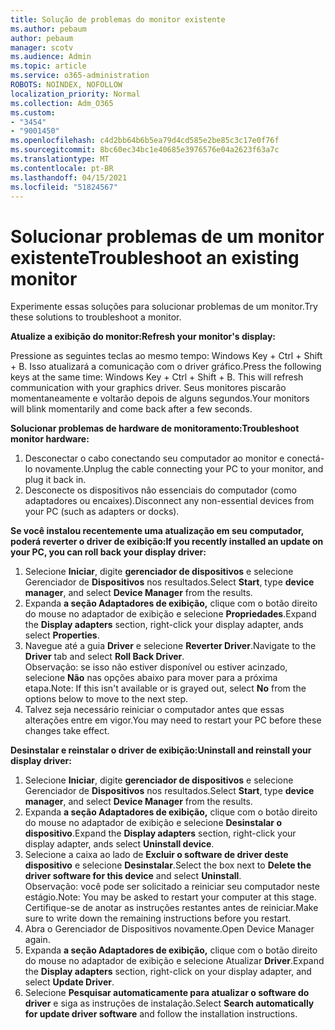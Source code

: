 ```yaml
---
title: Solução de problemas do monitor existente
ms.author: pebaum
author: pebaum
manager: scotv
ms.audience: Admin
ms.topic: article
ms.service: o365-administration
ROBOTS: NOINDEX, NOFOLLOW
localization_priority: Normal
ms.collection: Adm_O365
ms.custom:
- "3454"
- "9001450"
ms.openlocfilehash: c4d2bb64b6b5ea79d4cd585e2be85c3c17e0f76f
ms.sourcegitcommit: 8bc60ec34bc1e40685e3976576e04a2623f63a7c
ms.translationtype: MT
ms.contentlocale: pt-BR
ms.lasthandoff: 04/15/2021
ms.locfileid: "51824567"
---
```

# <a name="troubleshoot-an-existing-monitor"></a><span data-ttu-id="d6cff-102">Solucionar problemas de um monitor existente</span><span class="sxs-lookup"><span data-stu-id="d6cff-102">Troubleshoot an existing monitor</span></span>

<span data-ttu-id="d6cff-103">Experimente essas soluções para solucionar problemas de um monitor.</span><span class="sxs-lookup"><span data-stu-id="d6cff-103">Try these solutions to troubleshoot a monitor.</span></span> 

<span data-ttu-id="d6cff-104">**Atualize a exibição do monitor:**</span><span class="sxs-lookup"><span data-stu-id="d6cff-104">**Refresh your monitor's display:**</span></span>

<span data-ttu-id="d6cff-105">Pressione as seguintes teclas ao mesmo tempo: Windows Key + Ctrl + Shift + B. Isso atualizará a comunicação com o driver gráfico.</span><span class="sxs-lookup"><span data-stu-id="d6cff-105">Press the following keys at the same time: Windows Key  + Ctrl + Shift + B. This will refresh communication with your graphics driver.</span></span> <span data-ttu-id="d6cff-106">Seus monitores piscarão momentaneamente e voltarão depois de alguns segundos.</span><span class="sxs-lookup"><span data-stu-id="d6cff-106">Your monitors will blink momentarily and come back after a few seconds.</span></span>

<span data-ttu-id="d6cff-107">**Solucionar problemas de hardware de monitoramento:**</span><span class="sxs-lookup"><span data-stu-id="d6cff-107">**Troubleshoot monitor hardware:**</span></span>

1. <span data-ttu-id="d6cff-108">Desconectar o cabo conectando seu computador ao monitor e conectá-lo novamente.</span><span class="sxs-lookup"><span data-stu-id="d6cff-108">Unplug the cable connecting your PC to your monitor, and plug it back in.</span></span>
2. <span data-ttu-id="d6cff-109">Desconecte os dispositivos não essenciais do computador (como adaptadores ou encaixes).</span><span class="sxs-lookup"><span data-stu-id="d6cff-109">Disconnect any non-essential devices from your PC (such as adapters or docks).</span></span>

<span data-ttu-id="d6cff-110">**Se você instalou recentemente uma atualização em seu computador, poderá reverter o driver de exibição:**</span><span class="sxs-lookup"><span data-stu-id="d6cff-110">**If you recently installed an update on your PC, you can roll back your display driver:**</span></span>

1. <span data-ttu-id="d6cff-111">Selecione **Iniciar**, digite **gerenciador de dispositivos** e selecione Gerenciador de **Dispositivos** nos resultados.</span><span class="sxs-lookup"><span data-stu-id="d6cff-111">Select **Start**, type **device manager**, and select **Device Manager** from the results.</span></span>
2. <span data-ttu-id="d6cff-112">Expanda **a seção Adaptadores de exibição,** clique com o botão direito do mouse no adaptador de exibição e selecione **Propriedades**.</span><span class="sxs-lookup"><span data-stu-id="d6cff-112">Expand the **Display adapters** section, right-click your display adapter, ands select **Properties**.</span></span>
3. <span data-ttu-id="d6cff-113">Navegue até a guia **Driver** e selecione **Reverter Driver**.</span><span class="sxs-lookup"><span data-stu-id="d6cff-113">Navigate to the **Driver** tab and select **Roll Back Driver**.</span></span> <br>
<span data-ttu-id="d6cff-114">Observação: se isso não estiver disponível ou estiver acinzado, selecione **Não** nas opções abaixo para mover para a próxima etapa.</span><span class="sxs-lookup"><span data-stu-id="d6cff-114">Note: If this isn't available or is grayed out, select **No** from the options below to move to the next step.</span></span>
4. <span data-ttu-id="d6cff-115">Talvez seja necessário reiniciar o computador antes que essas alterações entre em vigor.</span><span class="sxs-lookup"><span data-stu-id="d6cff-115">You may need to restart your PC before these changes take effect.</span></span>

<span data-ttu-id="d6cff-116">**Desinstalar e reinstalar o driver de exibição:**</span><span class="sxs-lookup"><span data-stu-id="d6cff-116">**Uninstall and reinstall your display driver:**</span></span>

1. <span data-ttu-id="d6cff-117">Selecione **Iniciar**, digite **gerenciador de dispositivos** e selecione Gerenciador de **Dispositivos** nos resultados.</span><span class="sxs-lookup"><span data-stu-id="d6cff-117">Select **Start**, type **device manager**, and select **Device Manager** from the results.</span></span>
2. <span data-ttu-id="d6cff-118">Expanda **a seção Adaptadores de exibição,** clique com o botão direito do mouse no adaptador de exibição e selecione **Desinstalar o dispositivo**.</span><span class="sxs-lookup"><span data-stu-id="d6cff-118">Expand the **Display adapters** section, right-click your display adapter, ands select **Uninstall device**.</span></span> 
3. <span data-ttu-id="d6cff-119">Selecione a caixa ao lado de **Excluir o software de driver deste dispositivo** e selecione **Desinstalar**.</span><span class="sxs-lookup"><span data-stu-id="d6cff-119">Select the box next to **Delete the driver software for this device** and select **Uninstall**.</span></span><br>
<span data-ttu-id="d6cff-120">Observação: você pode ser solicitado a reiniciar seu computador neste estágio.</span><span class="sxs-lookup"><span data-stu-id="d6cff-120">Note: You may be asked to restart your computer at this stage.</span></span> <span data-ttu-id="d6cff-121">Certifique-se de anotar as instruções restantes antes de reiniciar.</span><span class="sxs-lookup"><span data-stu-id="d6cff-121">Make sure to write down the remaining instructions before you restart.</span></span>
4. <span data-ttu-id="d6cff-122">Abra o Gerenciador de Dispositivos novamente.</span><span class="sxs-lookup"><span data-stu-id="d6cff-122">Open Device Manager again.</span></span>
5. <span data-ttu-id="d6cff-123">Expanda **a seção Adaptadores de exibição,** clique com o botão direito do mouse no adaptador de exibição e selecione Atualizar **Driver**.</span><span class="sxs-lookup"><span data-stu-id="d6cff-123">Expand the **Display adapters** section, right-click on your display adapter, and select **Update Driver**.</span></span>
6. <span data-ttu-id="d6cff-124">Selecione **Pesquisar automaticamente para atualizar o software do driver** e siga as instruções de instalação.</span><span class="sxs-lookup"><span data-stu-id="d6cff-124">Select **Search automatically for update driver software** and follow the installation instructions.</span></span>